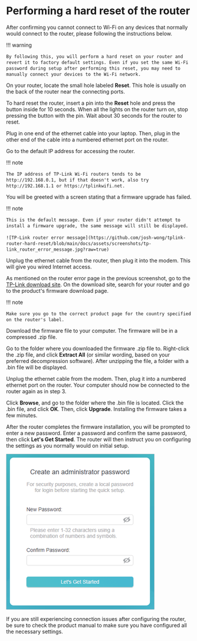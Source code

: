 # Performing a hard reset of the router

After confirming you cannot connect to Wi-Fi on any devices that normally would connect to the router, please following the instructions below.

!!! warning
    
    By following this, you will perform a hard reset on your router and revert it to factory default settings. Even if you set the same Wi-Fi password during setup after performing this reset, you may need to manually connect your devices to the Wi-Fi network.

On your router, locate the small hole labeled **Reset**. This hole is usually on the back of the router near the connecting ports.

To hard reset the router, insert a pin into the **Reset** hole and press the button inside for 10 seconds. When all the lights on the router turn on, stop pressing the button with the pin. Wait about 30 seconds for the router to reset.

Plug in one end of the ethernet cable into your laptop. Then, plug in the other end of the cable into a numbered ethernet port on the router.

Go to the default IP address for accessing the router. 

!!! note
    
    The IP address of TP-Link Wi-Fi routers tends to be http://192.168.0.1, but if that doesn't work, also try http://192.168.1.1 or https://tplinkwifi.net.

You will be greeted with a screen stating that a firmware upgrade has failed.

!!! note
    
    This is the default message. Even if your router didn't attempt to install a firmware upgrade, the same message will still be displayed.

    ![TP-Link router error message](https://github.com/josh-wong/tplink-router-hard-reset/blob/main/docs/assets/screenshots/tp-link_router_error_message.jpg?raw=true)

Unplug the ethernet cable from the router, then plug it into the modem. This will give you wired Internet access.

As mentioned on the router error page in the previous screenshot, go to the [TP-Link download site](https://www.tp-link.com/us/support/download/). On the download site, search for your router and go to the product's firmware download page.

!!! note
    
    Make sure you go to the correct product page for the country specified on the router's label.

Download the firmware file to your computer. The firmware will be in a compressed .zip file.

Go to the folder where you downloaded the firmware .zip file to. Right-click the .zip file, and click **Extract All** (or similar wording, based on your preferred decompression software). After unzipping the file, a folder with a .bin file will be displayed.

Unplug the ethernet cable from the modem. Then, plug it into a numbered ethernet port on the router. Your computer should now be connected to the router again as in step 3.

Click **Browse**, and go to the folder where the .bin file is located. Click the .bin file, and click **OK**. Then, click **Upgrade**. Installing the firmware takes a few minutes. 

After the router completes the firmware installation, you will be prompted to enter a new password. Enter a password and confirm the same password, then click **Let's Get Started**. The router will then instruct you on configuring the settings as you normally would on initial setup.

![TP-Link router password confirmation](https://github.com/josh-wong/tplink-router-hard-reset/blob/main/docs/assets/screenshots/tp-link_router_password_confirmation.png?raw=true)

If you are still experiencing connection issues after configuring the router, be sure to check the product manual to make sure you have configured all the necessary settings.